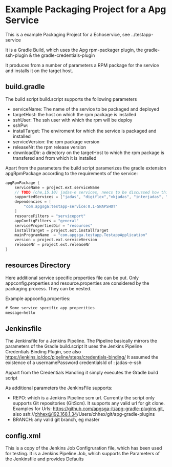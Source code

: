 # Example Packaging Project for a Apg Service 

This is a example Packaging Project for a Echoservice, see ../testapp-service

It is a Gradle Build, which uses the Apg rpm-packager plugin, the gradle-ssh-plugin & the gradle-credentials-plugin

It produces from a number of parameters a RPM package for the service and installs it on the target host.

## build.gradle

The build script build.script supports the following parameters

* serviceName: The name of the service to be packaged and deployed 
* targetHost: the host on which the rpm package is installed
* sshUser: The ssh user with which the rpm will be deploy 
* sshPw:
* installTarget: The enviroment for which the service is packaged and installed
* serviceVersion: the rpm package version 
* releaseNr: the rpm release version 
* downloadDir: a directory on the targetHost to which the rpm package is transfered and from which it is installed

Apart from the parameters the build script paramerizes the gradle extension apgRpmPackage according to the requirements of the service: 

```gradle
apgRpmPackage {
	serviceName = project.ext.serviceName
	// TODO (che,15.10) jadas-e services, neecs to be discussed how this list is maintained
	supportedServices = ["jadas", "digiflex","vkjadas", "interjadas", "interweb", project.ext.serviceName]
	dependencies = [
		"com.apgsga:testapp-service:0.1-SNAPSHOT"
	]
	resourceFilters = "serviceport"
	appConfigFilters = "general"
  	servicePropertiesDir = "resources"
	installTarget = project.ext.installTarget
	mainProgramName  = "com.apgsga.testapp.TestappApplication"
	version = project.ext.serviceVersion 
	releaseNr = project.ext.releaseNr
}
```

## resources Directory 

Here additional service specific properties file can be put. Only appconfig.properties and resource.properties are considered by the packaging process. They can be nested. 

Example appconfig.properties: 

```java 
# Some service specific app properities
message=hello
```


## Jenkinsfile

The Jenkinsfile for a Jenkins Pipeline. The Pipeline basically mirrors the parameters of the Gradle build.script
It uses the Jenkins Pipeline Credentials Binding Plugin, see also https://jenkins.io/doc/pipeline/steps/credentials-binding/
It assumed the existence of a usernamePassword credentialsId of : jadas-e-ssh

Appart from the Credentials Handling it simply executes the Gradle build script 

As additional parameters the JenkinsFile supports:

* REPO: which is a Jenkins Pipeline scm url. Currently the script only supports Git repositories (GitScm). It supports any valid url for git clone. Examples for Urls: https://github.com/apgsga-it/apg-gradle-plugins.git, also ssh://chhex@192.168.1.34/Users/chhex/git/apg-gradle-plugins 
* BRANCH: any valid git branch, eg master

## config.xml 

This is a copy of the Jenkins Job Configruration file, which has been used for testing.
It is a Jenkins Pipeline Job, which supports the Parameters of the Jenkinsfile and provides Defaults
